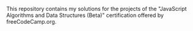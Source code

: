 This repository contains my solutions for the projects of the 
"JavaScript Algorithms and Data Structures (Beta)" certification offered by freeCodeCamp.org.
